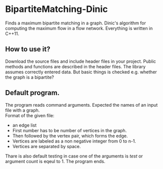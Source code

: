 BipartiteMatching-Dinic
=======================

Finds a maximum bipartite matching in a graph. Dinic's algorithm for computing the maximum flow in a flow network.
Everything is written in C++11.

<h2>How to use it? </h2>
Download the source files and include header files in your project.
Public methods and functions are described in the header files.
The library assumes correctly entered data.
But basic things is checked  e.g. whether the  graph  is a bipartite?
<h2>Default program.</h2>
The program reads command arguments.
Expected the names of an input file with a graph. <br>
Format of the given file:
<UL>
	<LI>  an edge list 
 	<LI>  First number has to be number of vertices in the graph.
	<LI>  Then followed by the vertex pair, which forms the edge.
	<LI>  Vertices are labeled as a non negative integer from 0 to n-1.
	<LI> Vertices are separated by space.
</UL>

Thare is also default testing in case one of the arguments is <i> test </i> or argument count is eqeul to 1. The program ends.
